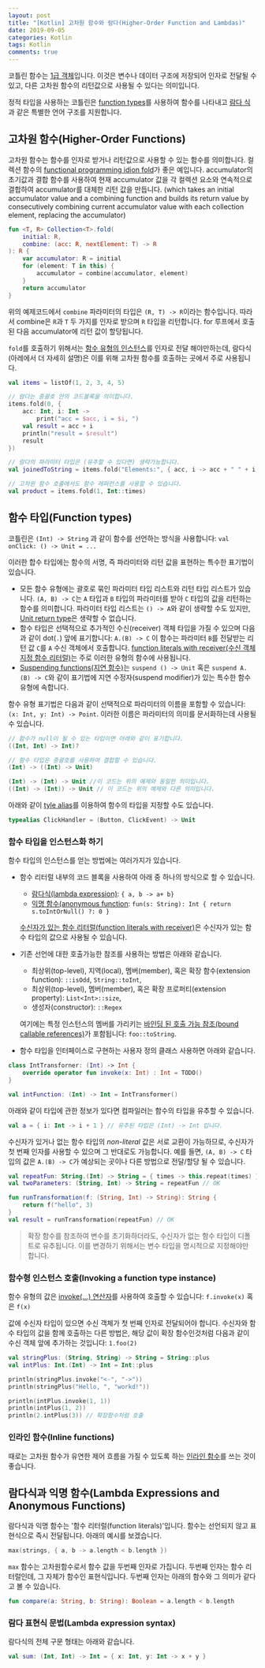 ```yaml
---
layout: post
title: "[Kotlin] 고차원 함수와 람다(Higher-Order Function and Lambdas)"
date: 2019-09-05
categories: Kotlin
tags: Kotlin
comments: true
---
```


코틀린 함수는 [1급 객체](https://ko.wikipedia.org/wiki/%EC%9D%BC%EA%B8%89_%EA%B0%9D%EC%B2%B4)입니다. 이것은 변수나 데이터 구조에 저장되어 인자로 전달될 수 있고, 다른 고차원 함수의 리턴값으로 사용될 수 있다는 의미입니다. 

정적 타입을 사용하는 코틀린은 [function types](https://kotlinlang.org/docs/reference/lambdas.html#function-types)를 사용하여 함수를 나타내고 [람다 식](https://kotlinlang.org/docs/reference/lambdas.html#lambda-expressions-and-anonymous-functions)과 같은 특별한 언어 구조를 지원합니다.

## 고차원 함수(Higher-Order Functions)

고차원 함수는 함수를 인자로 받거나 리턴값으로 사용할 수 있는 함수를 의미합니다. 컬렉션 함수의 [functional programming idion fold](https://en.wikipedia.org/wiki/Fold_(higher-order_function))가 좋은 예입니다. accumulator의 초기값과 결합 함수를 사용하여 현재 accumulator 값을 각 컬렉션 요소와 연속적으로 결합하여 accumulator를 대체한 리턴 값을 만듭니다. (which takes an initial accumulator value and a combining function and builds its return value by consecutively combining current accumulator value with each collection element, replacing the accumulator)

```kotlin
fun <T, R> Collection<T>.fold(
    initial: R,
    combine: (acc: R, nextElement: T) -> R
): R {
    var accumulator: R = initial
    for (element: T in this) {
        accumulator = combine(accumulator, element)
    }
    return accumulator
}
```

위의 예제코드에서 `combine` 파라미터의 타입은 `(R, T) -> R`이라는 함수입니다. 따라서 combine은 `R`과 `T` 두 가지를 인자로 받으며 `R` 타입을 리턴합니다. for 루프에서 호출된 다음 accumulator에 리턴 값이 할당됩니다. 

`fold`를 호출하기 위해서는 [함수 유형의 인스턴스](https://kotlinlang.org/docs/reference/lambdas.html#instantiating-a-function-type)를 인자로 전달 해야만하는데, 람다식(아레에서 더 자세히 설명)은 이를 위해 고차원 함수를 호출하는 곳에서 주로 사용됩니다. 

```kotlin
val items = listOf(1, 2, 3, 4, 5)

// 람다는 중괄호 안의 코드블록을 의미합니다.
items.fold(0, {
    acc: Int, i: Int ->
        print("acc = $acc, i = $i, ")
    val result = acc + i
    println("result = $result")
    result
})

// 람다의 파라미터 타입은 (유추할 수 있다면) 생략가능합니다.
val joinedToString = items.fold("Elements:", { acc, i -> acc + " " + i })

// 고차원 함수 호출에서도 함수 레퍼런스를 사용할 수 있습니다.
val product = items.fold(1, Int::times)
```

## 함수 타입(Function types)
코틀린은 `(Int) -> String` 과 같이 함수를 선언하는 방식을 사용합니다: `val onClick: () -> Unit = ...`

이러한 합수 타입에는 함수의 서명, 즉 파라미터와 리턴 값을 표현하는 특수한 표기법이 있습니다.
- 모든 함수 유형에는 괄호로 묶인 파라미터 타입 리스트와 리턴 타입 리스트가 있습니다. `(A, B) -> C`는 `A` 타입과 `B` 타입의 파라미터를 받아 `C` 타입의 값을 리턴하는 함수를 의미합니다. 파라미터 타입 리스트는 `() -> A`와 같이 생략할 수도 있지만, [Unit return type](https://kotlinlang.org/docs/reference/functions.html#unit-returning-functions)은 생략할 수 없습니다. 
- 함수 타입은 선택적으로 추가적인 수신(receiver) 객체 타입을 가질 수 있으며 다음과 같이 dot(`.`) 앞에 표기합니다: `A.(B) -> C` 이 함수는 파라미터 `B`를 전달받는 리턴 값 `C`를 `A` 수신 객체에서 호출합니다. [function literals with receiver(수신 객체 지정 함수 리터럴)](https://kotlinlang.org/docs/reference/lambdas.html#function-literals-with-receiver)는 주로 이러한 유형의 함수에 사용됩니다. 
- [Suspending functions(지연 함수)](https://kotlinlang.org/docs/reference/coroutines.html#suspending-functions)는 `suspend () -> Unit` 혹은 `suspend A.(B) -> C`와 같이 표기법에 지연 수정자(suspend modifier)가 있는 특수한 함수 유형에 속합니다. 

함수 유형 표기법은 다음과 같이 선택적으로 파라미터의 이름을 포함할 수 있습니다: `(x: Int, y: Int) -> Point`. 이러한 이름은 파라미터의 의미를 문서화하는데 사용될 수 있습니다. 

```kotlin
// 함수가 null이 될 수 있는 타입이면 아래와 같이 표기합니다.
((Int, Int) -> Int)?

// 함수 타입은 중괄호를 사용하여 결합할 수 있습니다. 
(Int) -> ((Int) -> Unit)

(Int) -> (Int) -> Unit //이 코드는 위의 예제와 동일한 의미입니다.
((Int) -> (Int)) -> Unit // 이 코드는 위의 예제와 다른 의미입니다. 
```

아래와 같이 [tyle alias](https://kotlinlang.org/docs/reference/type-aliases.html)를 이용하여 함수의 타입을 지정할 수도 있습니다. 

```kotlin
typealias ClickHandler = (Button, ClickEvent) -> Unit
```

### 함수 타입을 인스턴스화 하기
함수 타입의 인스턴스를 얻는 방법에는 여러가지가 있습니다. 
- 함수 리터럴 내부의 코드 블록을 사용하여 아래 중 하나의 방식으로 할 수 있습니다.
  - [람다식(lambda expression)](https://kotlinlang.org/docs/reference/lambdas.html#lambda-expressions-and-anonymous-functions): `{ a, b -> a+ b}`
  - [익명 함수(anonymous function](https://kotlinlang.org/docs/reference/lambdas.html#anonymous-functions): `fun(s: String): Int { return s.toIntOrNull() ?: 0 }`
  
  [수신자가 있는 함수 리터럴(function literals with receiver)](https://kotlinlang.org/docs/reference/lambdas.html#function-literals-with-receiver)은 수신자가 있는 함수 타입의 값으로 사용될 수 있습니다. 
- 기존 선언에 대한 호출가능한 참조를 사용하는 방법은 아래와 같습니다.
  - 최상위(top-level), 지역(local), 멤버(member), 혹은 확장 함수(extension function): `::isOdd`, `String::toInt`,
  - 최상위(top-level), 멤버(member), 혹은 확장 프로퍼티(extension property): `List<Int>::size`,
  - 생성자(constructor): `::Regex`
  
  여기에는 특정 인스턴스의 멤버를 가리키는 [바인딩 된 호출 가능 참조(bound callable references)](https://kotlinlang.org/docs/reference/reflection.html#bound-function-and-property-references-since-11)가 포함됩니다: `foo::toString`.

- 함수 타입을 인터페이스로 구현하는 사용자 정의 클래스 사용하면 아래와 같습니다.
```kotlin
class IntTransforner: (Int) -> Int {
    override operator fun invoke(x: Int) : Int = TODO()
}

val intFunction: (Int) -> Int = IntTransformer()
```

아래와 같이 타입에 관한 정보가 있다면 컴파일러는 함수의 타입을 유추할 수 있습니다. 

```kotlin
val a = { i: Int -> i + 1 } // 유추된 타입은 (Int) -> Int 입니다.
```

수신자가 있거나 없는 함수 타입의 *non-literal* 값은 서로 교환이 가능하므로, 수신자가 첫 번째 인자를 사용할 수 있으며 그 반대로도 가능합니다. 예를 들면, `(A, B) -> C` 타입의 값은 `A.(B) -> C`가 예상되는 곳이나 다른 방법으로 전달/할당 될 수 있습니다.  

```kotlin
val repeatFun: String.(Int) -> String = { times -> this.repeat(times) }
val twoParameters: (String, Int) -> String = repeatFun // OK

fun runTransformation(f: (String, Int) -> String): String {
    return f("hello", 3)
}
val result = runTransformation(repeatFun) // OK
```

> 확장 함수를 참조하여 변수를 초기화하더라도, 수신자가 없는 함수 타입이 디폴트로 유추됩니다. 이를 변경하기 위해서는 변수 타입을 명시적으로 지정해야만 합니다. 

### 함수형 인스턴스 호출(Invoking a function type instance)
함수 유형의 값은 [invoke(...) 연산자](https://kotlinlang.org/docs/reference/operator-overloading.html#invoke)를 사용하여 호출할 수 있습니다: `f.invoke(x)` 혹은 `f(x)`

값에 수신자 타입이 있으면 수신 객체가 첫 번째 인자로 전달되어야 합니다. 수신자와 함수 타입의 값을 함께 호출하는 다른 방법은, 해당 값이 확장 함수인것처럼 다음과 같이 수신 객체 앞에 추가하는 것입니다: `1.foo(2)`

```kotlin
val stringPlus: (String, String) -> String = String::plus
val intPlus: Int.(Int) -> Int = Int::plus

println(stringPlus.invoke("<-", "->"))
println(stringPlus("Hello, ", "workd!"))

println(intPlus.invoke(1, 1))
println(intPlus(1, 2))
println(2.intPlus(3)) // 확장함수처럼 호출
```

### 인라인 함수(Inline functions)
때로는 고차원 함수가 유연한 제어 흐름을 가질 수 있도록 하는 [인라인 함수](https://kotlinlang.org/docs/reference/inline-functions.html)를 쓰는 것이 좋습니다. 

## 람다식과 익명 함수(Lambda Expressions and Anonymous Functions)
람다식과 익명 함수는 '함수 리터럴(function literals)'입니다. 함수는 선언되지 않고 표현식으로 즉시 전달됩니다. 아래의 예시를 보겠습니다. 

```kotlin
max(strings, { a, b -> a.length < b.length })
```

`max` 함수는 고차원함수로서 함수 값을 두번째 인자로 가집니다. 두번째 인자는 함수 리터럴인데, 그 자체가 함수인 표현식입니다. 두번째 인자는 아래의 함수와 그 의미가 같다고 볼 수 있습니다.

```kotlin
fun compare(a: String, b: String): Boolean = a.length < b.length
```

### 람다 표현식 문법(Lambda expression syntax)
람다식의 전체 구문 형태는 아래와 같습니다.

```kotlin
val sum: (Int, Int) -> Int = { x: Int, y: Int -> x + y }
```

<!-- 람다식은 항상 중괄호`{}`로 묶습니다. full syntactic form으로 선언된 파라미터는 중괄호 안에 들어가며,  -->
<!-- 
람다 식은 항상 중괄호로 묶고 전체 구문 형식의 매개 변수 선언은 중괄호 안에 들어가고 선택적 형식 주석이 있으며 본문은-> 기호 뒤에옵니다. 람다의 유추 된 리턴 유형이 Unit이 아닌 경우 람다 본문 내부의 마지막 (또는 단일) 표현식이 리턴 값으로 처리됩니다. -->